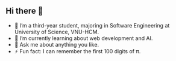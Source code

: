 ## Hi there 👋

<!--
**vovannam0502/vovannam0502** is a ✨ _special_ ✨ repository because its `README.md` (this file) appears on your GitHub profile.

Here are some ideas to get you started:

- 🔭 I’m currently working on ...
- 🌱 I’m currently learning ...
- 👯 I’m looking to collaborate on ...
- 🤔 I’m looking for help with ...
- 💬 Ask me about ...
- 📫 How to reach me: ...
- 😄 Pronouns: ...
- ⚡ Fun fact: ...
-->

- 🔭 I’m a third-year student, majoring in Software Engineering at University of Science, VNU-HCM.
- 🌱 I’m currently learning about web development and AI.
- 💬 Ask me about anything you like.
- ⚡ Fun fact: I can remember the first 100 digits of π.
